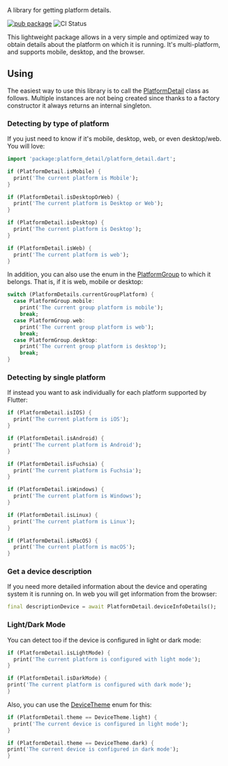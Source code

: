 A library for getting platform details.

[![pub package](https://img.shields.io/pub/v/http.svg)](https://pub.dev/packages/platform_detail)
![CI Status](https://github.com/vicajilau/platform_detail/actions/workflows/flutter_workflow.yml/badge.svg?branch=main)

This lightweight package allows in a very simple and optimized way to obtain details about the platform on which it is running. It's multi-platform, and supports mobile, desktop,
and the browser.

## Using

The easiest way to use this library is to call the [PlatformDetail][] class as follows. 
Multiple instances are not being created since thanks to a factory constructor it always 
returns an internal singleton.

### Detecting by type of platform
If you just need to know if it's mobile, desktop, web, or even desktop/web. You will love:

```dart
import 'package:platform_detail/platform_detail.dart';

if (PlatformDetail.isMobile) {
  print('The current platform is Mobile');
}  

if (PlatformDetail.isDesktopOrWeb) {
  print('The current platform is Desktop or Web');
}

if (PlatformDetail.isDesktop) {
  print('The current platform is Desktop');
}

if (PlatformDetail.isWeb) {
  print('The current platform is web');
}
```

In addition, you can also use the enum in the [PlatformGroup][] to which it belongs. That is, if it is web, mobile or desktop:

```dart
switch (PlatformDetails.currentGroupPlatform) {
  case PlatformGroup.mobile:
    print('The current group platform is mobile');
    break;
  case PlatformGroup.web:
    print('The current group platform is web');
    break;
  case PlatformGroup.desktop:
    print('The current group platform is desktop');
    break;
}
```

### Detecting by single platform
If instead you want to ask individually for each platform supported by Flutter:

```dart
if (PlatformDetail.isIOS) {
  print('The current platform is iOS');
}

if (PlatformDetail.isAndroid) {
  print('The current platform is Android');
}

if (PlatformDetail.isFuchsia) {
  print('The current platform is Fuchsia');
}

if (PlatformDetail.isWindows) {
  print('The current platform is Windows');
}

if (PlatformDetail.isLinux) {
  print('The current platform is Linux');
}

if (PlatformDetail.isMacOS) {
  print('The current platform is macOS');
}
```


### Get a device description
If you need more detailed information about the device and operating system it is running on. In web you will get information from the browser:
```dart
final descriptionDevice = await PlatformDetail.deviceInfoDetails();
```

### Light/Dark Mode
You can detect too if the device is configured in light or dark mode:

```dart
if (PlatformDetail.isLightMode) {
  print('The current platform is configured with light mode');
}

if (PlatformDetail.isDarkMode) {
print('The current platform is configured with dark mode');
}
```

Also, you can use the [DeviceTheme][] enum for this:

```dart
if (PlatformDetail.theme == DeviceTheme.light) {
  print('The current device is configured in light mode');
}

if (PlatformDetail.theme == DeviceTheme.dark) {
print('The current device is configured in dark mode');
}
```

[PlatformDetail]: https://github.com/vicajilau/platform_detail/blob/master/lib/src/platform_detail.dart
[PlatformGroup]: https://github.com/vicajilau/platform_detail/blob/master/lib/src/platform_detail.dart
[DeviceTheme]: https://github.com/vicajilau/platform_detail/blob/master/lib/src/platform_detail.dart